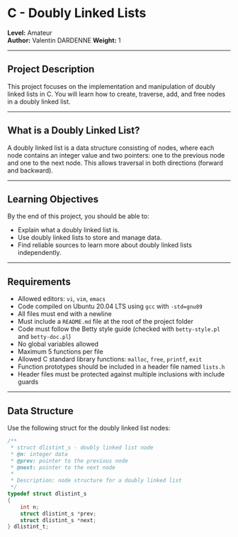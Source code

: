 # C - Doubly Linked Lists

**Level:** Amateur  
**Author:** Valentin DARDENNE
**Weight:** 1

---

## Project Description

This project focuses on the implementation and manipulation of doubly linked lists in C. You will learn how to create, traverse, add, and free nodes in a doubly linked list.

---

## What is a Doubly Linked List?

A doubly linked list is a data structure consisting of nodes, where each node contains an integer value and two pointers: one to the previous node and one to the next node. This allows traversal in both directions (forward and backward).

---

## Learning Objectives

By the end of this project, you should be able to:

- Explain what a doubly linked list is.
- Use doubly linked lists to store and manage data.
- Find reliable sources to learn more about doubly linked lists independently.

---

## Requirements

- Allowed editors: `vi`, `vim`, `emacs`
- Code compiled on Ubuntu 20.04 LTS using `gcc` with `-std=gnu89`
- All files must end with a newline
- Must include a `README.md` file at the root of the project folder
- Code must follow the Betty style guide (checked with `betty-style.pl` and `betty-doc.pl`)
- No global variables allowed
- Maximum 5 functions per file
- Allowed C standard library functions: `malloc`, `free`, `printf`, `exit`
- Function prototypes should be included in a header file named `lists.h`
- Header files must be protected against multiple inclusions with include guards

---

## Data Structure

Use the following struct for the doubly linked list nodes:

```c
/**
 * struct dlistint_s - doubly linked list node
 * @n: integer data
 * @prev: pointer to the previous node
 * @next: pointer to the next node
 *
 * Description: node structure for a doubly linked list
 */
typedef struct dlistint_s
{
    int n;
    struct dlistint_s *prev;
    struct dlistint_s *next;
} dlistint_t;
```
